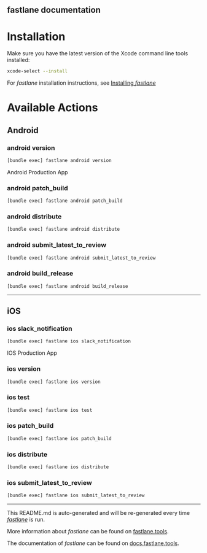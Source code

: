 fastlane documentation
----

# Installation

Make sure you have the latest version of the Xcode command line tools installed:

```sh
xcode-select --install
```

For _fastlane_ installation instructions, see [Installing _fastlane_](https://docs.fastlane.tools/#installing-fastlane)

# Available Actions

## Android

### android version

```sh
[bundle exec] fastlane android version
```

Android Production App

### android patch_build

```sh
[bundle exec] fastlane android patch_build
```



### android distribute

```sh
[bundle exec] fastlane android distribute
```



### android submit_latest_to_review

```sh
[bundle exec] fastlane android submit_latest_to_review
```



### android build_release

```sh
[bundle exec] fastlane android build_release
```



----


## iOS

### ios slack_notification

```sh
[bundle exec] fastlane ios slack_notification
```

IOS Production App

### ios version

```sh
[bundle exec] fastlane ios version
```



### ios test

```sh
[bundle exec] fastlane ios test
```



### ios patch_build

```sh
[bundle exec] fastlane ios patch_build
```



### ios distribute

```sh
[bundle exec] fastlane ios distribute
```



### ios submit_latest_to_review

```sh
[bundle exec] fastlane ios submit_latest_to_review
```



----

This README.md is auto-generated and will be re-generated every time [_fastlane_](https://fastlane.tools) is run.

More information about _fastlane_ can be found on [fastlane.tools](https://fastlane.tools).

The documentation of _fastlane_ can be found on [docs.fastlane.tools](https://docs.fastlane.tools).
